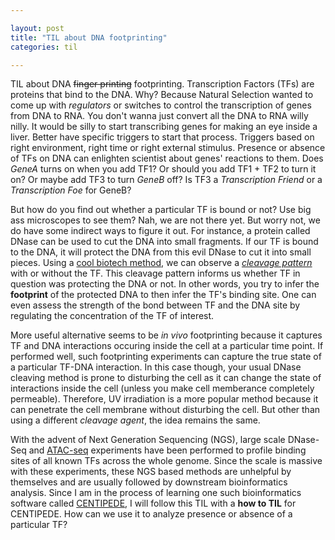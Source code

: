 ```yaml
---

layout: post
title: "TIL about DNA footprinting"
categories: til

---
```


TIL about DNA ~~finger printing~~ footprinting. Transcription Factors (TFs) are proteins that bind to the DNA. Why? Because Natural Selection wanted to come up with *regulators* or switches to control the transcription of genes from DNA to RNA. You don't wanna just convert all the DNA to RNA willy nilly. It would be silly to start transcribing genes for making an eye inside a liver. Better have specific triggers to start that process. Triggers based on right environment, right time or right external stimulus. Presence or absence of TFs on DNA can enlighten scientist about genes' reactions to them. Does *GeneA* turns on when you add TF1? Or should you add TF1 + TF2 to turn it on? Or maybe add TF3 to turn *GeneB* off? Is TF3 a *Transcription Friend* or a *Transcription Foe* for GeneB? 

But how do you find out whether a particular TF is bound or not? Use big ass microscopes to see them? Nah, we are not there yet. But worry not, we do have some indirect ways to figure it out. For instance, a protein called DNase can be used to cut the DNA into small fragments. If our TF is bound to the DNA, it will protect the DNA from this evil DNase to cut it into small pieces. Using a [cool biotech method](https://en.wikipedia.org/wiki/Gel_electrophoresis), we can observe a [*cleavage pattern*](https://www.google.com/search?tbm=isch&q=DNA%20footprinting%20cleavage&tbs=imgo:1) with or without the TF. This cleavage pattern informs us whether TF in question was protecting the DNA or not. In other words, you try to infer the **footprint** of the protected DNA to then infer the TF's binding site. One can even assess the strength of the bond between TF and the DNA site by regulating the concentration of the TF of interest. 

More useful alternative seems to be  *in vivo* footprinting because it captures TF and DNA interactions occuring inside the cell at a particular time point. If performed well, such footprinting experiments can capture the true state of a particular TF-DNA interaction.  In this case though, your usual DNase cleaving method is prone to disturbing the cell as it can change the state of interactions inside the cell (unless you make cell memberance completely permeable). Therefore, UV irradiation is a more popular method because it can penetrate the cell membrane without disturbing the cell. But other than using a different *cleavage agent*, the idea remains the same. 

With the advent of Next Generation Sequencing (NGS), large scale DNase-Seq and [ATAC-seq](https://en.wikipedia.org/wiki/ATAC-seq) experiments have been performed to profile binding sites of all known TFs across the whole genome. Since the scale is massive with these experiments, these NGS based methods are unhelpful by themselves and are usually followed by downstream bioinformatics analysis. Since I am in the process of learning one such bioinformatics software called [CENTIPEDE](https://slowkow.github.io/CENTIPEDE.tutorial/), I will follow this TIL with a **how to TIL** for CENTIPEDE. How can we use it to analyze presence or absence of a particular TF? 